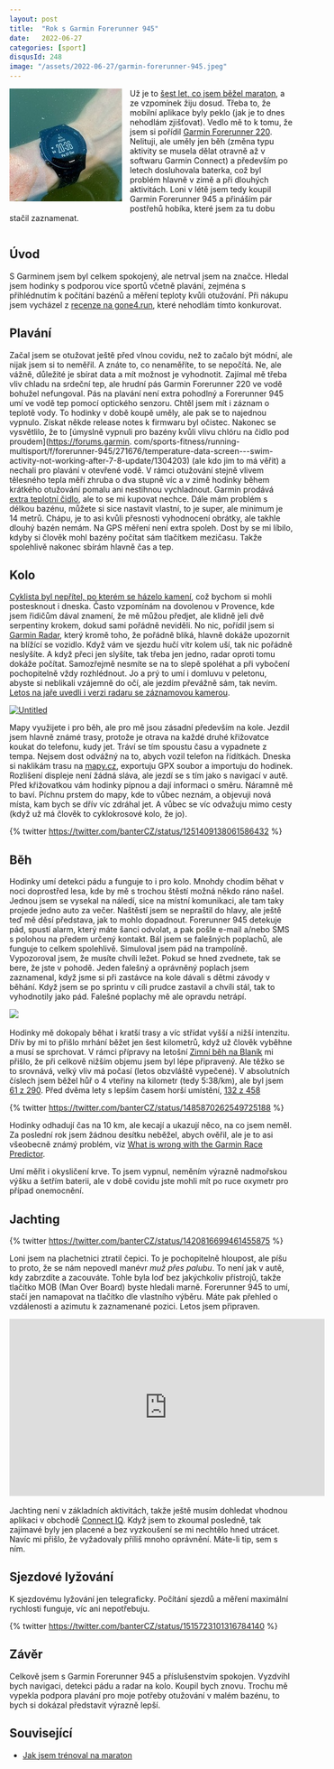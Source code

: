 ```yaml
---
layout: post
title:  "Rok s Garmin Forerunner 945"
date:   2022-06-27
categories: [sport]
disqusId: 248
image: "/assets/2022-06-27/garmin-forerunner-945.jpeg"
---
```


<div style="float: left; margin: 0 1em 1em 0; text-align: center;"><img src="/assets/2022-06-27/garmin-forerunner-945.jpeg" /></div>

Už je to [šest let, co jsem běžel maraton]((https://blog.zvestov.cz/sport/2016/06/29/jak-jsem-trenoval-na-maraton.html)), a ze vzpomínek žiju dosud.
Třeba to, že mobilní aplikace byly peklo (jak je to dnes nehodlám zjišťovat).
Vedlo mě to k tomu, že jsem si pořídil [Garmin Forerunner 220](https://www.garmin.com/en-US/p/129397).
Nelituji, ale uměly jen běh (změna typu aktivity se musela dělat otravně až v softwaru Garmin Connect) a především po letech dosluhovala baterka, což byl problém hlavně v zimě a při dlouhých aktivitách.
Loni v létě jsem tedy koupil Garmin Forerunner 945 a přináším pár postřehů hobíka, které jsem za tu dobu stačil zaznamenat.

<div style="clear:both"></div>
<!--more-->


## Úvod

S Garminem jsem byl celkem spokojený, ale netrval jsem na značce.
Hledal jsem hodinky s podporou více sportů včetně plavání, zejména s přihlédnutím k počítání bazénů a měření teploty kvůli otužování.
Při nákupu jsem vycházel z [recenze na gone4.run](https://www.gone4.run/2019/08/forerunner-945-nejlepsi-multisportovni.html), které nehodlám tímto konkurovat.


## Plavání

Začal jsem se otužovat ještě před vlnou covidu, než to začalo být módní, ale nijak jsem si to neměřil.
A znáte to, co nenaměříte, to se nepočítá.
Ne, ale vážně, důležité je sbírat data a mít možnost je vyhodnotit.
Zajímal mě třeba vliv chladu na srdeční tep, ale hrudní pás Garmin Forerunner 220 ve vodě bohužel nefungoval.
Pás na plavání není extra pohodlný a Forerunner 945 umí ve vodě tep pomocí optického senzoru.
Chtěl jsem mít i záznam o teplotě vody.
To hodinky v době koupě uměly, ale pak se to najednou vypnulo.
Získat někde release notes k firmwaru byl očistec.
Nakonec se vysvětlilo, že to [úmyslně vypnuli pro bazény kvůli vlivu chlóru na čidlo pod proudem](https://forums.garmin. com/sports-fitness/running-multisport/f/forerunner-945/271676/temperature-data-screen---swim-activity-not-working-after-7-8-update/1304203) (ale kdo jim to má věřit) a nechali pro plavání v otevřené vodě.
V rámci otužování stejně vlivem tělesného tepla měří zhruba o dva stupně víc a v zimě hodinky během krátkého otužování pomalu ani nestihnou vychladnout.
Garmin prodává [extra teplotní čidlo](https://www.garmin.com/cs-CZ/p/107335), ale to se mi kupovat nechce.
Dále mám problém s délkou bazénu, můžete si sice nastavit vlastní, to je super, ale minimum je 14 metrů.
Chápu, je to asi kvůli přesnosti vyhodnocení obrátky, ale takhle dlouhý bazén nemám.
Na GPS měření není extra spoleh.
Dost by se mi líbilo, kdyby si člověk mohl bazény počítat sám tlačítkem mezičasu.
Takže spolehlivě nakonec sbírám hlavně čas a tep.


## Kolo

[Cyklista byl nepřítel, po kterém se házelo kamení](https://www.respekt.cz/tydenik/2022/24/vysoka-kola-zivota?gift=ih2h153du8), což bychom si mohli postesknout i dneska.
Často vzpomínám na dovolenou v Provence, kde jsem řidičům dával znamení, že mě můžou předjet, ale klidně jeli dvě serpentiny krokem, dokud sami pořádně neviděli.
No nic, pořídil jsem si [Garmin Radar](https://www.garmin.com/cs-CZ/p/698001), který kromě toho, že pořádně bliká, hlavně dokáže upozornit na blížící se vozidlo.
Když vám ve sjezdu hučí vítr kolem uší, tak nic pořádně neslyšíte.
A když přeci jen slyšíte, tak třeba jen jedno, radar oproti tomu dokáže počítat.
Samozřejmě nesmíte se na to slepě spoléhat a při vybočení pochopitelně vždy rozhlédnout.
Jo a prý to umí i domluvu v peletonu, abyste si neblikali vzájemně do očí, ale jezdím převážně sám, tak nevím.
[Letos na jaře uvedli i verzi radaru se záznamovou kamerou](https://www.dcrainmaker.com/2022/05/garmin-rct715-varia-rearview-bikelight-radar-camera-review.html).

<a data-flickr-embed="true" href="https://www.flickr.com/photos/bantercz/16460673449/in/album-72157625517854561/" title="Untitled"><img src="https://live.staticflickr.com/8600/16460673449_dba324d8ee_c.jpg" width="800" height="534" alt="Untitled"></a><script async src="//embedr.flickr.com/assets/client-code.js" charset="utf-8"></script>

Mapy využijete i pro běh, ale pro mě jsou zásadní především na kole.
Jezdil jsem hlavně známé trasy, protože je otrava na každé druhé křižovatce koukat do telefonu, kudy jet.
Tráví se tím spoustu času a vypadnete z tempa.
Nejsem dost odvážný na to, abych vozil telefon na řídítkách.
Dneska si naklikám trasu na [mapy.cz](mapy.cz), exportuju GPX soubor a importuju do hodinek.
Rozlišení displeje není žádná sláva, ale jezdí se s tím jako s navigací v autě.
Před křižovatkou vám hodinky pípnou a dají informaci o směru.
Náramně mě to baví.
Píchnu prstem do mapy, kde to vůbec neznám, a objevuji nová místa, kam bych se dřív víc zdráhal jet.
A vůbec se víc odvažuju mimo cesty (když už má člověk to cyklokrosové kolo, že jo).

{% twitter https://twitter.com/banterCZ/status/1251409138061586432 %}


## Běh

Hodinky umí detekci pádu a funguje to i pro kolo.
Mnohdy chodím běhat v noci doprostřed lesa, kde by mě s trochou štěstí možná někdo ráno našel.
Jednou jsem se vysekal na náledí, sice na místní komunikaci, ale tam taky projede jedno auto za večer.
Naštěstí jsem se nepraštil do hlavy, ale ještě teď mě děsí představa, jak to mohlo dopadnout.
Forerunner 945 detekuje pád, spustí alarm, který máte šanci odvolat, a pak pošle e-mail a/nebo SMS s polohou na předem určený kontakt.
Bál jsem se falešných poplachů, ale funguje to celkem spolehlivě.
Simuloval jsem pád na trampolíně.
Vypozoroval jsem, že musíte chvíli ležet.
Pokud se hned zvednete, tak se bere, že jste v pohodě.
Jeden falešný a oprávněný poplach jsem zaznamenal, když jsme si při zastávce na kole dávali s dětmi závody v běhání.
Když jsem se po sprintu v cíli prudce zastavil a chvíli stál, tak to vyhodnotily jako pád.
Falešné poplachy mě ale opravdu netrápí.

<a href="https://www.inaturalist.org/observations/58985250"><img src="https://inaturalist-open-data.s3.amazonaws.com/photos/94208792/original.jpg"></a>

Hodinky mě dokopaly běhat i kratší trasy a víc střídat vyšší a nižší intenzitu.
Dřív by mi to přišlo mrhání běžet jen šest kilometrů, když už člověk vyběhne a musí se sprchovat.
V rámci přípravy na letošní [Zimní běh na Blaník](https://behnablanik.cz/) mi přišlo, že při celkově nižším objemu jsem byl lépe připravený.
Ale těžko se to srovnává, velký vliv má počasí (letos obzvláště vypečené).
V absolutních číslech jsem běžel hůř o 4 vteřiny na kilometr (tedy 5:38/km), ale byl jsem [61 z 290](https://irontime.cz/vysledky1930/).
Před dvěma lety s lepším časem horší umístění, [132 z 458](https://irontime.cz/vysledky1542/)

{% twitter https://twitter.com/banterCZ/status/1485870262549725188 %}

Hodinky odhadují čas na 10 km, ale kecají a ukazují něco, na co jsem neměl.
Za poslední rok jsem žádnou desítku neběžel, abych ověřil, ale je to asi všeobecně známý problém, viz [What is wrong with the Garmin Race Predictor](https://hetgeheimvanhardlopen.nl/en/what-is-wrong-with-the-garmin-race-predictor/).

Umí měřit i okysličení krve. To jsem vypnul, neměním výrazně nadmořskou výšku a šetřím baterii, ale v době covidu jste mohli mít po ruce oxymetr pro případ onemocnění.

## Jachting

{% twitter https://twitter.com/banterCZ/status/1420816699461455875 %}

Loni jsem na plachetnici ztratil čepici.
To je pochopitelně hloupost, ale píšu to proto, že se nám nepovedl manévr _muž přes palubu_.
To není jak v autě, kdy zabrzdíte a zacouváte.
Tohle byla loď bez jakýchkoliv přístrojů, takže tlačítko MOB (Man Over Board) byste hledali marně.
Forerunner 945 to umí, stačí jen namapovat na tlačítko dle vlastního výběru.
Máte pak přehled o vzdálenosti a azimutu k zaznamenané pozici.
Letos jsem připraven.

<iframe src="https://www.facebook.com/plugins/video.php?height=314&href=https%3A%2F%2Fwww.facebook.com%2Fkurzyjachtingu%2Fvideos%2F677228206722413%2F&show_text=false&width=560&t=0" width="560" height="314" style="border:none;overflow:hidden" scrolling="no" frameborder="0" allowfullscreen="true" allow="autoplay; clipboard-write; encrypted-media; picture-in-picture; web-share" allowFullScreen="true"></iframe>

Jachting není v základních aktivitách, takže ještě musím dohledat vhodnou aplikaci v obchodě [Connect IQ](https://apps.garmin.com/).
Když jsem to zkoumal posledně, tak zajímavé byly jen placené a bez vyzkoušení se mi nechtělo hned utrácet.
Navíc mi přišlo, že vyžadovaly příliš mnoho oprávnění.
Máte-li tip, sem s ním.


## Sjezdové lyžování

K sjezdovému lyžování jen telegraficky. Počítání sjezdů a měření maximální rychlosti funguje, víc ani nepotřebuju.

{% twitter https://twitter.com/banterCZ/status/1515723101316784140 %}


## Závěr

Celkově jsem s Garmin Forerunner 945 a příslušenstvím spokojen.
Vyzdvihl bych navigaci, detekci pádu a radar na kolo.
Koupil bych znovu.
Trochu mě vypekla podpora plavání pro moje potřeby otužování v malém bazénu, to bych si dokázal představit výrazně lepší.


## Související

- [Jak jsem trénoval na maraton](https://blog.zvestov.cz/sport/2016/06/29/jak-jsem-trenoval-na-maraton.html)
